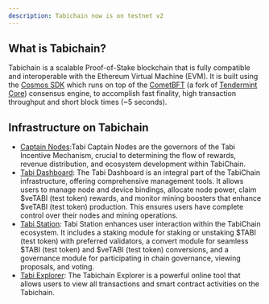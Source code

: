 ```yaml
---
description: Tabichain now is on testnet v2
---
```


## What is Tabichain?
Tabichain is a scalable Proof-of-Stake blockchain that is fully compatible and interoperable with the Ethereum Virtual Machine (EVM). It is built using the [Cosmos SDK](https://github.com/cosmos/cosmos-sdk/) which runs on top of the [CometBFT](https://github.com/cometbft/cometbft) (a fork of [Tendermint Core](https://docs.tendermint.com/)) consensus engine, to accomplish fast finality, high transaction throughput and short block times (\~5 seconds).


## Infrastructure on Tabichain
- [Captain Nodes](captain-node/README.md):Tabi Captain Nodes are the governors of the Tabi Incentive Mechanism, crucial to determining the flow of rewards, revenue distribution, and ecosystem development within TabiChain.
- [Tabi Dashboard](empty.md): The Tabi Dashboard is an integral part of the TabiChain infrastructure, offering comprehensive management tools. It allows users to manage node and device bindings, allocate node power, claim $veTABI (test token) rewards, and monitor mining boosters that enhance $veTABI (test token) production. This ensures users have complete control over their nodes and mining operations.
- [Tabi Station](empty.md): Tabi Station enhances user interaction within the TabiChain ecosystem. It includes a staking module for staking or unstaking $TABI (test token) with preferred validators, a convert module for seamless $TABI (test token) and $veTABI (test token) conversions, and a governance module for participating in chain governance, viewing proposals, and voting.
- [Tabi Explorer](empty.md): The Tabichain Explorer is a powerful online tool that allows users to view all transactions and smart contract activities on the Tabichain.